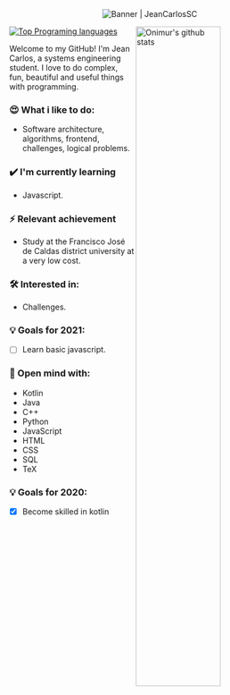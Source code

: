 <div align="center"><img alt="Banner | JeanCarlosSC" src="https://i.imgur.com/34fiEUG.gif" /></div>

<p>
  <a>
    <img width="55%" align="right" alt="Onimur's github stats" src="https://github-readme-stats.vercel.app/api?username=JeanCarlosSC&show_icons=true&hide_border=true&title_color=6CA0FF&icon_color=6CA0FF&bg_color=151515&text_color=c8c8c8" />
  </a>
  
  [![Top Programing languages](https://github-readme-stats.vercel.app/api/top-langs/?username=JeanCarlosSC&layout=compact&title_color=6CA0FF&icon_color=6CA0FF&bg_color=151515&text_color=c8c8c8&hide_border=tru)](https://github.com/anuraghazra/github-readme-stats)
</p>

Welcome to my GitHub! I'm Jean Carlos, a systems engineering student. I love to do complex, fun, beautiful and useful things with programming.

### 😍 What i like to do:
- Software architecture, algorithms, frontend, challenges, logical problems.

### ✔️ I'm currently learning
- Javascript.

### ⚡ Relevant achievement
- Study at the Francisco José de Caldas district university at a very low cost.

### 🛠 Interested in:
- Challenges.

### 💡 Goals for 2021:
- [ ] Learn basic javascript.

### 🧰 Open mind with:
- Kotlin
- Java
- C++
- Python
- JavaScript
- HTML
- CSS
- SQL
- TeX

### 💡 Goals for 2020:
- [x] Become skilled in kotlin
